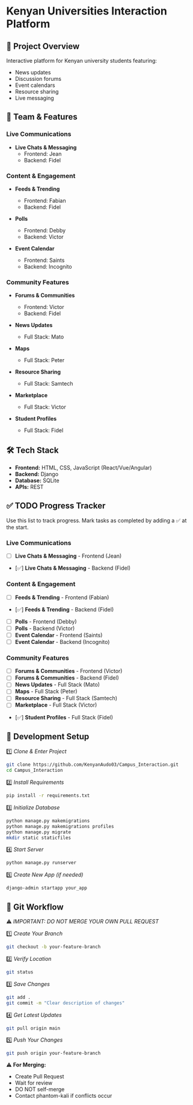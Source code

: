 # Kenyan Universities Interaction Platform

## 🎯 Project Overview
Interactive platform for Kenyan university students featuring:
- News updates
- Discussion forums
- Event calendars
- Resource sharing
- Live messaging

## 👥 Team & Features

### Live Communications
- **Live Chats & Messaging**
  - Frontend: Jean
  - Backend: Fidel

### Content & Engagement
- **Feeds & Trending**
  - Frontend: Fabian
  - Backend: Fidel

- **Polls**
  - Frontend: Debby
  - Backend: Victor

- **Event Calendar**
  - Frontend: Saints
  - Backend: Incognito

### Community Features
- **Forums & Communities**
  - Frontend: Victor
  - Backend: Fidel

- **News Updates**
  - Full Stack: Mato

- **Maps**
  - Full Stack: Peter

- **Resource Sharing**
  - Full Stack: Samtech

- **Marketplace**
  - Full Stack: Victor

- **Student Profiles**
  - Full Stack: Fidel

## 🛠️ Tech Stack
- **Frontend:** HTML, CSS, JavaScript (React/Vue/Angular)
- **Backend:** Django
- **Database:** SQLite
- **APIs:** REST

## ✅ TODO Progress Tracker
Use this list to track progress. Mark tasks as completed by adding a ✅ at the start.

### Live Communications
- [ ] **Live Chats & Messaging** - Frontend (Jean)
- [✅] **Live Chats & Messaging** - Backend (Fidel)

### Content & Engagement
- [ ] **Feeds & Trending** - Frontend (Fabian)
- [✅] **Feeds & Trending** - Backend (Fidel)
- [ ] **Polls** - Frontend (Debby)
- [ ] **Polls** - Backend (Victor)
- [ ] **Event Calendar** - Frontend (Saints)
- [ ] **Event Calendar** - Backend (Incognito)

### Community Features
- [ ] **Forums & Communities** - Frontend (Victor)
- [ ] **Forums & Communities** - Backend (Fidel)
- [ ] **News Updates** - Full Stack (Mato)
- [ ] **Maps** - Full Stack (Peter)
- [ ] **Resource Sharing** - Full Stack (Samtech)
- [ ] **Marketplace** - Full Stack (Victor)
- [✅] **Student Profiles** - Full Stack (Fidel)

## 🚀 Development Setup

1️⃣ *Clone & Enter Project*
```bash
git clone https://github.com/KenyanAudo03/Campus_Interaction.git
cd Campus_Interaction
```

2️⃣ *Install Requirements*
```bash
pip install -r requirements.txt
```

3️⃣ *Initialize Database*
```bash
python manage.py makemigrations
python manage.py makemigrations profiles
python manage.py migrate
mkdir static staticfiles
```

4️⃣ *Start Server*
```bash
python manage.py runserver
```

5️⃣ *Create New App (if needed)*
```bash
django-admin startapp your_app
```

## 📝 Git Workflow

⚠️ *IMPORTANT: DO NOT MERGE YOUR OWN PULL REQUEST*

1️⃣ *Create Your Branch*
```bash
git checkout -b your-feature-branch
```

2️⃣ *Verify Location*
```bash
git status
```

3️⃣ *Save Changes*
```bash
git add .
git commit -m "Clear description of changes"
```

4️⃣ *Get Latest Updates*
```bash
git pull origin main
```

5️⃣ *Push Your Changes*
```bash
git push origin your-feature-branch
```

⚠️ **For Merging:**
- Create Pull Request
- Wait for review
- DO NOT self-merge
- Contact phantom-kali if conflicts occur
